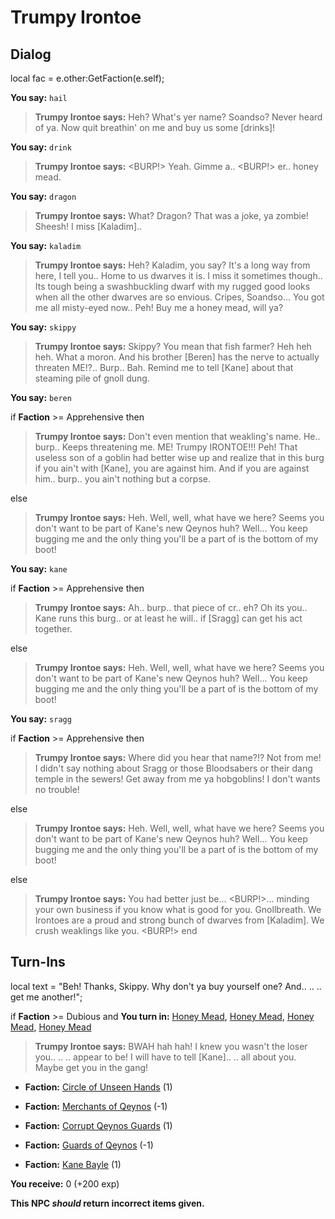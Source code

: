 # Trumpy Irontoe
## Dialog

local fac = e.other:GetFaction(e.self);

**You say:** `hail`



>**Trumpy Irontoe says:** Heh? What's yer name? Soandso? Never heard of ya. Now quit breathin' on me and buy us some [drinks]!

**You say:** `drink`



>**Trumpy Irontoe says:** <BURP!> Yeah. Gimme a.. <BURP!> er.. honey mead.

**You say:** `dragon`



>**Trumpy Irontoe says:** What?  Dragon?  That was a joke, ya zombie!  Sheesh!   I miss [Kaladim]..

**You say:** `kaladim`



>**Trumpy Irontoe says:** Heh? Kaladim, you say? It's a long way from here, I tell you.. Home to us dwarves it is. I miss it sometimes though.. Its tough being a swashbuckling dwarf with my rugged good looks when all the other dwarves are so envious. Cripes, Soandso... You got me all misty-eyed now.. <BURP> Peh! Buy me a honey mead, will ya?

**You say:** `skippy`



>**Trumpy Irontoe says:** Skippy? You mean that fish farmer? Heh heh heh. What a moron. And his brother [Beren] has the nerve to actually threaten ME!?.. Burp.. Bah. Remind me to tell [Kane] about that steaming pile of gnoll dung.

**You say:** `beren`



if **Faction** >= Apprehensive then



>**Trumpy Irontoe says:** Don't even mention that weakling's name. He.. burp.. Keeps threatening me. ME! Trumpy IRONTOE!!! Peh! That useless son of a goblin had better wise up and realize that in this burg if you ain't with [Kane], you are against him. And if you are against him.. burp.. you ain't nothing but a corpse.




else



>**Trumpy Irontoe says:** Heh.  Well, well, what have we here?  Seems you don't want to be part of Kane's new Qeynos huh?  Well...  You keep bugging me and the only thing you'll be a part of is the bottom of my boot!



**You say:** `kane`



if **Faction** >= Apprehensive then



>**Trumpy Irontoe says:** Ah.. burp.. that piece of cr.. eh? Oh its you.. Kane runs this burg.. or at least he will.. if [Sragg] can get his act together.




else



>**Trumpy Irontoe says:** Heh.  Well, well, what have we here?  Seems you don't want to be part of Kane's new Qeynos huh?  Well...  You keep bugging me and the only thing you'll be a part of is the bottom of my boot!


**You say:** `sragg`



if **Faction** >= Apprehensive then



>**Trumpy Irontoe says:** Where did you hear that name?!? Not from me! I didn't say nothing about Sragg or those Bloodsabers or their dang temple in the sewers! Get away from me ya hobgoblins! I don't wants no trouble!


else



>**Trumpy Irontoe says:** Heh.  Well, well, what have we here?  Seems you don't want to be part of Kane's new Qeynos huh?  Well...  You keep bugging me and the only thing you'll be a part of is the bottom of my boot!


else


>**Trumpy Irontoe says:** You had better just be... <BURP!>...  minding your own business if you know what is good for you.  Gnollbreath.  We Irontoes are a proud and strong bunch of dwarves from [Kaladim].  We crush weaklings like you.  <BURP!>
end

## Turn-Ins




local text = "Beh! Thanks, Skippy. Why don't ya buy yourself one? And.. <gulp>.. <burp>.. get me another!";



if **Faction** >= Dubious and  **You turn in:** [Honey Mead](/item/13033), [Honey Mead](/item/13033), [Honey Mead](/item/13033), [Honey Mead](/item/13033)


>**Trumpy Irontoe says:** BWAH hah hah! I knew you wasn't the loser you.. <gulp>.. <gulp>.. appear to be! I will have to tell [Kane].. <burp>.. all about you. Maybe get you in the gang!





* __Faction:__ [Circle of Unseen Hands](/faction/223) (1)


* __Faction:__ [Merchants of Qeynos](/faction/291) (-1)


* __Faction:__ [Corrupt Qeynos Guards](/faction/230) (1)


* __Faction:__ [Guards of Qeynos](/faction/262) (-1)


* __Faction:__ [Kane Bayle](/faction/273) (1)


 **You receive:** 0 (+200 exp)

**This NPC *should* return incorrect items given.**
